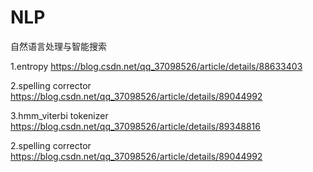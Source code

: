 # NLP
自然语言处理与智能搜索

1.entropy
https://blog.csdn.net/qq_37098526/article/details/88633403

2.spelling corrector
https://blog.csdn.net/qq_37098526/article/details/89044992

3.hmm_viterbi tokenizer
https://blog.csdn.net/qq_37098526/article/details/89348816

2.spelling corrector
https://blog.csdn.net/qq_37098526/article/details/89044992
